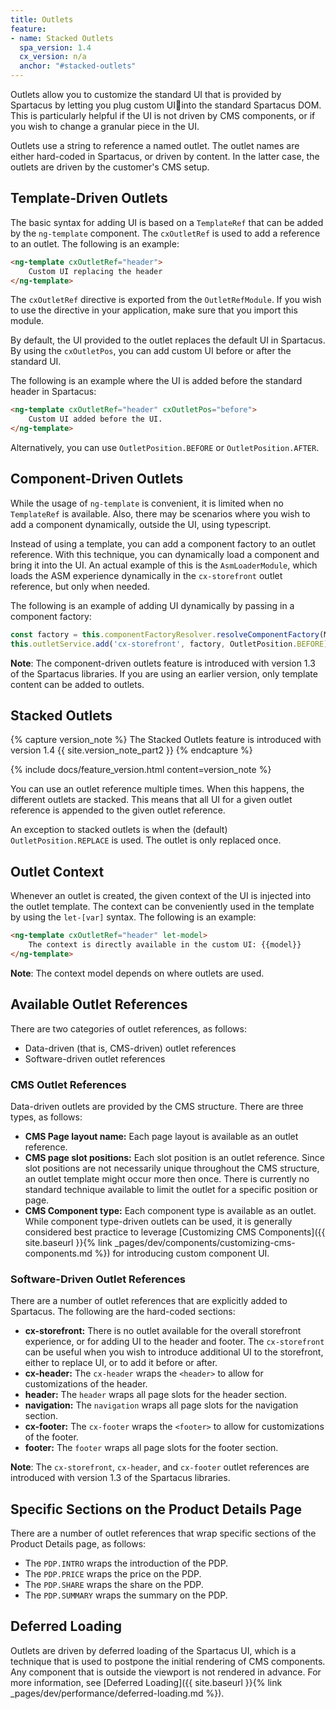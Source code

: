 ```yaml
---
title: Outlets
feature:
- name: Stacked Outlets
  spa_version: 1.4
  cx_version: n/a
  anchor: "#stacked-outlets"
---
```


Outlets allow you to customize the standard UI that is provided by Spartacus by letting you plug custom UIinto the standard Spartacus DOM. This is particularly helpful if the UI is not driven by CMS components, or if you wish to change a granular piece in the UI.

Outlets use a string to reference a named outlet. The outlet names are either hard-coded in Spartacus, or driven by content. In the latter case, the outlets are driven by the customer's CMS setup.

## Template-Driven Outlets

The basic syntax for adding UI is based on a `TemplateRef` that can be added by the `ng-template` component. The `cxOutletRef` is used to add a reference to an outlet. The following is an example:

```html
<ng-template cxOutletRef="header">
    Custom UI replacing the header
</ng-template>
```

The `cxOutletRef` directive is exported from the `OutletRefModule`. If you wish to use the directive in your application, make sure that you import this module.

By default, the UI provided to the outlet replaces the default UI in Spartacus. By using the `cxOutletPos`, you can add custom UI before or after the standard UI.

The following is an example where the UI is added before the standard header in Spartacus:

```html
<ng-template cxOutletRef="header" cxOutletPos="before">
    Custom UI added before the UI.
</ng-template>
```

Alternatively, you can use `OutletPosition.BEFORE` or `OutletPosition.AFTER`.

## Component-Driven Outlets

While the usage of `ng-template` is convenient, it is limited when no `TemplateRef` is available. Also, there may be scenarios where you wish to add a component dynamically, outside the UI, using typescript.

Instead of using a template, you can add a component factory to an outlet reference. With this technique, you can dynamically load a component and bring it into the UI. An actual example of this is the `AsmLoaderModule`, which loads the ASM experience dynamically in the `cx-storefront` outlet reference, but only when needed.

The following is an example of adding UI dynamically by passing in a component factory:

```typescript
const factory = this.componentFactoryResolver.resolveComponentFactory(MyComponent);
this.outletService.add('cx-storefront', factory, OutletPosition.BEFORE);
```

**Note**: The component-driven outlets feature is introduced with version 1.3 of the Spartacus libraries. If you are using an earlier version, only template content can be added to outlets.

## Stacked Outlets

{% capture version_note %}
The Stacked Outlets feature is introduced with version 1.4 {{ site.version_note_part2 }}
{% endcapture %}

{% include docs/feature_version.html content=version_note %}

You can use an outlet reference multiple times. When this happens, the different outlets are stacked. This means that all UI for a given outlet reference is appended to the given outlet reference.

An exception to stacked outlets is when the (default) `OutletPosition.REPLACE` is used. The outlet is only replaced once.

## Outlet Context

Whenever an outlet is created, the given context of the UI is injected into the outlet template. The context can be conveniently used in the template by using the `let-[var]` syntax. The following is an example:

```html
<ng-template cxOutletRef="header" let-model>
    The context is directly available in the custom UI: {{model}}
</ng-template>
```

**Note**: The context model depends on where outlets are used.

## Available Outlet References

There are two categories of outlet references, as follows:

- Data-driven (that is, CMS-driven) outlet references
- Software-driven outlet references

### CMS Outlet References

Data-driven outlets are provided by the CMS structure. There are three types, as follows:

- **CMS Page layout name:** Each page layout is available as an outlet reference.
- **CMS page slot positions:** Each slot position is an outlet reference. Since slot positions are not necessarily unique throughout the CMS structure, an outlet template might occur more then once. There is currently no standard technique available to limit the outlet for a specific position or page.
- **CMS Component type:** Each component type is available as an outlet. While component type-driven outlets can be used, it is generally considered best practice to leverage [Customizing CMS Components]({{ site.baseurl }}{% link _pages/dev/components/customizing-cms-components.md %}) for introducing custom component UI.

### Software-Driven Outlet References

There are a number of outlet references that are explicitly added to Spartacus. The following are the hard-coded sections:

- **cx-storefront:** There is no outlet available for the overall storefront experience, or for adding UI to the header and footer. The `cx-storefront` can be useful when you wish to introduce additional UI to the storefront, either to replace UI, or to add it before or after.
- **cx-header:** The `cx-header` wraps the `<header>` to allow for customizations of the header.
- **header:** The `header` wraps all page slots for the header section.
- **navigation:** The `navigation` wraps all page slots for the navigation section.
- **cx-footer:** The `cx-footer` wraps the `<footer>` to allow for customizations of the footer.
- **footer:** The `footer` wraps all page slots for the footer section.

**Note**: The `cx-storefront`, `cx-header`, and `cx-footer` outlet references are introduced with version 1.3 of the Spartacus libraries.

## Specific Sections on the Product Details Page

There are a number of outlet references that wrap specific sections of the Product Details page, as follows:

- The `PDP.INTRO` wraps the introduction of the PDP.
- The `PDP.PRICE` wraps the price on the PDP.
- The `PDP.SHARE` wraps the share on the PDP.
- The `PDP.SUMMARY` wraps the summary on the PDP.

## Deferred Loading

Outlets are driven by deferred loading of the Spartacus UI, which is a technique that is used to postpone the initial rendering of CMS components. Any component that is outside the viewport is not rendered in advance. For more information, see [Deferred Loading]({{ site.baseurl }}{% link _pages/dev/performance/deferred-loading.md %}).
